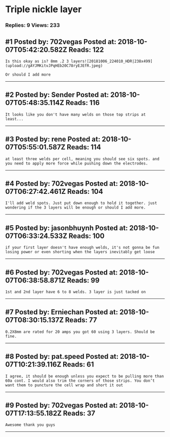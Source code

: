 # Triple nickle layer

### Replies: 9 Views: 233

## \#1 Posted by: 702vegas Posted at: 2018-10-07T05:42:20.582Z Reads: 122

```
Is this okay as is? 8mm .2 3 layers![20181006_224010_HDR|238x499](upload://gAYJMKitvJPqHEb20C78ryEJEfR.jpeg) 

Or should I add more
```

---
## \#2 Posted by: Sender Posted at: 2018-10-07T05:48:35.114Z Reads: 116

```
It looks like you don't have many welds on those top strips at least...
```

---
## \#3 Posted by: rene Posted at: 2018-10-07T05:55:01.587Z Reads: 114

```
at least three welds per cell, meaning you should see six spots. and you need to apply more force while pushing down the electrodes.
```

---
## \#4 Posted by: 702vegas Posted at: 2018-10-07T06:27:42.461Z Reads: 104

```
I'll add weld spots. Just put down enough to hold it together. just wondering if the 3 layers will be enough or should I add more.
```

---
## \#5 Posted by: jasonbhuynh Posted at: 2018-10-07T06:33:24.533Z Reads: 100

```
if your first layer doesn't have enough welds, it's not gonna be fun losing power or even shorting when the layers inevitably get loose
```

---
## \#6 Posted by: 702vegas Posted at: 2018-10-07T06:38:58.871Z Reads: 99

```
1st and 2nd layer have 6 to 8 welds. 3 layer is just tacked on
```

---
## \#7 Posted by: Erniechan Posted at: 2018-10-07T08:30:15.137Z Reads: 77

```
0.2X8mm are rated for 20 amps you got 60 using 3 layers. Should be fine.
```

---
## \#8 Posted by: pat.speed Posted at: 2018-10-07T10:21:39.116Z Reads: 61

```
I agree, it should be enough unless you expect to be pulling more than 60a cont. I would also trim the corners of those strips. You don’t want them to puncture the cell wrap and short it out
```

---
## \#9 Posted by: 702vegas Posted at: 2018-10-07T17:13:55.182Z Reads: 37

```
Awesome thank you guys
```

---
